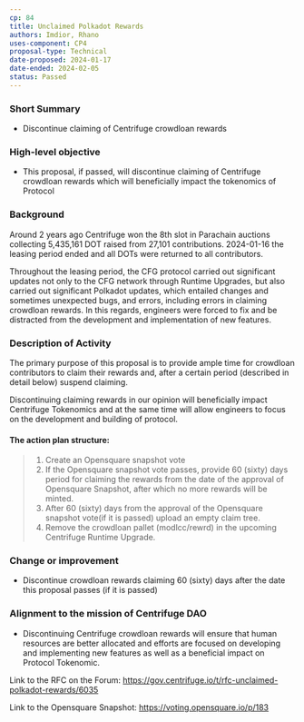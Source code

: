 ```yaml
---
cp: 84
title: Unclaimed Polkadot Rewards
authors: Imdior, Rhano 
uses-component: CP4
proposal-type: Technical
date-proposed: 2024-01-17
date-ended: 2024-02-05
status: Passed
---
```


### Short Summary 
- Discontinue claiming of Centrifuge crowdloan rewards

### High-level objective 
- This proposal, if passed, will discontinue claiming of Centrifuge crowdloan rewards which will beneficially impact the tokenomics of Protocol

### Background 

Around 2 years ago Centrifuge won the 8th slot in Parachain auctions collecting 5,435,161 DOT raised from 27,101 contributions.
2024-01-16 the leasing period ended and all DOTs were returned to all contributors.
 
Throughout the leasing period, the CFG protocol carried out significant updates not only to the CFG network through Runtime Upgrades, but also carried out significant Polkadot updates, which entailed changes and sometimes unexpected bugs, and errors, including errors in claiming crowdloan rewards.
In this regards, engineers were forced to fix and be distracted from the development and implementation of new features.

### Description of Activity 
The primary purpose of this proposal is to provide ample time for crowdloan contributors to claim their rewards and, after a certain period (described in detail below) suspend claiming.

Discontinuing claiming rewards in our opinion will beneficially impact Centrifuge Tokenomics and at the same time will allow engineers to focus on the development and building of protocol.


#### The action plan structure:

> 1. Create an Opensquare snapshot vote
> 2. If the Opensquare snapshot vote passes, provide 60 (sixty) days period for claiming the rewards from the date of the approval of Opensquare Snapshot, after which no more rewards will be minted. 
> 3. After 60 (sixty) days from the approval of the Opensquare snapshot vote(if it is passed) upload an empty claim tree.
> 4. Remove the crowdloan pallet (modlcc/rewrd) in the upcoming Centrifuge Runtime Upgrade.


### Change or improvement 
- Discontinue crowdloan rewards claiming 60 (sixty) days after the date this proposal passes (if it is passed)

### Alignment to the mission of Centrifuge DAO 
- Discontinuing Centrifuge crowdloan rewards will ensure that human resources are better allocated and efforts are focused on developing and implementing new features as well as a beneficial impact on Protocol Tokenomic. 

Link to the RFC on the Forum: https://gov.centrifuge.io/t/rfc-unclaimed-polkadot-rewards/6035

Link to the Opensquare Snapshot: https://voting.opensquare.io/p/183